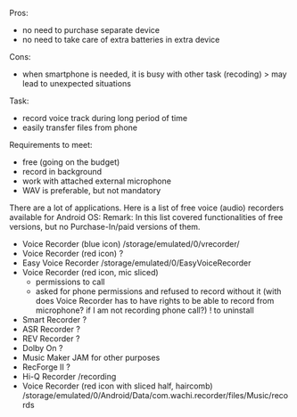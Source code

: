 Pros:
- no need to purchase separate device
- no need to take care of extra batteries in extra device

Cons:
- when smartphone is needed, it is busy with other task (recoding) > may lead to unexpected situations

Task:
- record voice track during long period of time
- easily transfer files from phone

Requirements to meet:
- free (going on the budget)
- record in background
- work with attached external microphone
- WAV is preferable, but not mandatory

There are a lot of applications. Here is a list of free voice (audio) recorders available for Android OS:
Remark: In this list covered functionalities of free versions, but no Purchase-In/paid versions of them.
- Voice Recorder (blue icon)
    /storage/emulated/0/vrecorder/
- Voice Recorder (red icon)
   ?
- Easy Voice Recorder
    /storage/emulated/0/EasyVoiceRecorder
- Voice Recorder (red icon, mic sliced)
    - permissions to call
    - asked for phone permissions and refused to record without it (with does Voice Recorder has to have rights to be able to record from microphone? if I am not recording phone call?)
    ! to uninstall
- Smart Recorder
    ?
- ASR Recorder
    ?
- REV Recorder
    ?
- Dolby On
    ?
- Music Maker JAM
    for other purposes
- RecForge II
    ?
- Hi-Q Recorder
    /recording
- Voice Recorder (red icon with sliced half, haircomb)
    /storage/emulated/0/Android/Data/com.wachi.recorder/files/Music/records
